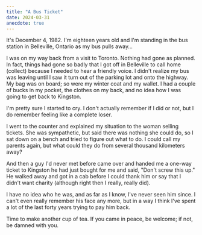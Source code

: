 ```yaml
---
title: "A Bus Ticket"
date: 2024-03-31
anecdote: true
---
```


It's December 4, 1982.
I'm eighteen years old
and I'm standing in the bus station in Belleville, Ontario
as my bus pulls away…

I was on my way back from a visit to Toronto.
Nothing had gone as planned.
In fact,
things had gone so badly that I got off in Belleville to call home (collect)
because I needed to hear a friendly voice.
I didn't realize my bus was leaving until I saw it turn out of the parking lot
and onto the highway.
My bag was on board;
so were my winter coat and my wallet.
I had a couple of bucks in my pocket,
the clothes on my back,
and no idea how I was going to get back to Kingston.

I'm pretty sure I started to cry.
I don't actually remember if I did or not,
but I do remember feeling like a complete loser.

I went to the counter and explained my situation to the woman selling tickets.
She was sympathetic,
but said there was nothing she could do,
so I sat down on a bench and tried to figure out what to do.
I could call my parents again,
but what could they do from several thousand kilometers away?

And then a guy I'd never met before
came over and handed me a one-way ticket to Kingston he had just bought for me
and said, "Don't screw this up."
He walked away and got in a cab before I could thank him or say that I didn't want charity
(although right then I really, really did).

I have no idea who he was,
and as far as I know,
I've never seen him since.
I can't even really remember his face any more,
but in a way I think I've spent a lot of the last forty years trying to pay him back.

Time to make another cup of tea.
If you came in peace, be welcome;
if not, be damned with you.

